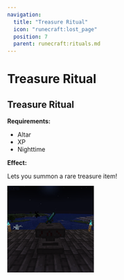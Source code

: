 ```yaml
---
navigation:
  title: "Treasure Ritual"
  icon: "runecraft:lost_page"
  position: 7
  parent: runecraft:rituals.md
---
```


# Treasure Ritual

## Treasure Ritual

<ItemImage id="runecraft:lost_page" />

**__Requirements:__** 

- Altar 
- XP 
- Nighttime

**__Effect:__** 

Lets you summon a rare treasure item!




![](treasure_ritual.png)

